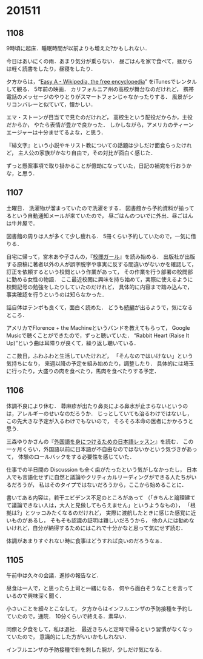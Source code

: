 # 201511
## 1108
9時頃に起床．睡眠時間が以前よりも増えた?かもしれない．

今日はあいにくの雨．あまり気分が乗らない．
昼ごはんを家で食べて，昼からは軽く読書をしたり，昼寝をしたり．

夕方からは，“[Easy A - Wikipedia, the free encyclopedia](https://en.wikipedia.org/wiki/Easy_A)” をiTunesでレンタルして観る．
5年前の映画．
カリフォルニア州の高校が舞台なのだけれど，
携帯電話のメッセージのやりとりがスマートフォンじゃなかったりする．
風景がシリコンバレーと似ていて，懐かしい．

エマ・ストーンが目当てで見たのだけれど，
高校生という配役だからか，主役だからか，
やたら表情が豊かで良かった．
しかしながら，アメリカのティーンエージャーは十分ませてるよな，と思う．

『緋文字』という小説やキリスト教についての話題は少しだけ面食らったけれど，
主人公の家族がかなり自由で，その対比が面白く感じた．

ずっと懸案事項で取り掛かることが億劫になっていた，日記の補完を行おうかな，と思う．


## 1107
土曜日．
洗濯物が溜まっていたので洗濯をする．
図書館から予約資料が揃ってるという自動通知メールが来ていたので，
昼ごはんのついでに外出．昼ごはんは牛丼屋で．

図書館の周りは人が多くて少し疲れる．
5冊くらい予約していたので，一気に借りる．

自宅に帰って，宮木あや子さんの，『[校閲ガール](http://www.amazon.co.jp/dp/4040663632)』を読み始める．
出版社が出版する原稿に著者以外の人が誤字脱字や事実に反する間違いがないかを確認して，
訂正を依頼するという校閲という作業があって，
その作業を行う部署の校閲部に勤める女性の物語．
ここ最近校閲に興味を持ち始めて，実際に使えるように校閲記号の勉強をしたりしていたのだけれど，
具体的に内容まで踏み込んで，事実確認を行うというのは知らなかった．

話自体はテンポも良くて，面白く読めた．
どうも[続編](http://www.kadokawa.co.jp/product/321507000134/)が出るようで，気になるところ．


アメリカでFlorence + the Machineというバンドを教えてもらって，
Google Musicで聴くことができたので，ずっと聴いていた．
“Rabbit Heart (Raise It Up)”という曲は耳障りが良くて，繰り返し聴いている．

ここ数日，ふわふわと生活していたけれど，
「そんなのではいけない」という気持ちになり，
来週以降の予定を組み始めたり，調整したり．
具体的には埼玉に行ったり，大盛りの肉を食べたり，馬肉を食べたりする予定．


## 1106
体調不良により休む．
蕁麻疹が出たり鼻炎による鼻水が止まらないというのは，アレルギーのせいなのだろうか．
じっとしていても治るわけではないし，この先大きな予定が入るわけでもないので，
そろそろ本命の医者にかかろうと思う．


三森ゆりかさんの『[外国語を身につけるための日本語レッスン](http://www.amazon.co.jp/dp/4560049882)』を読む．
この一ヶ月くらい，外国語以前に日本語が不自由なのではないかという気づきがあって，
体験のロールバックをする必要性を感じていた．

仕事での半日間の Discussion も全く歯がたったという気がしなかったし，
日本人でも言語化せずに自然と議論やクリティカルリーディングができる人たちがいるだろうが，
私はそのタイプではないだろうから，ここから始めることに．

書いてある内容は，若干エビデンス不足のところがあって
（「きちんと論理建てて議論できない人は，大人と見做してもらえません」というようなもの），
「根拠は?」とツッコみたくなるのだけれど，
実際に渡航したときに感じた感覚に近いものがあるし，
そもそも認識の証明は難しいだろうから，
他の人には勧めないけれど，自分が納得するためにはこれで十分かなと思って気にせず読む．


体調があまりすぐれない時に食事はどうすれば良いのだろうなぁ．


## 1105
午前中は久々の会議．進捗の報告など．

昼食は一人で，と思ったら上司と一緒になる．
何やら面白そうなことを言っているので興味深く聞く．

小さいことを細々とこなして，
夕方からはインフルエンザの予防接種を予約していたので，通院．
10分くらいで終える．素早い．

同僚と夕食をして，私は退社．
最近きちんと定時で帰るという習慣がなくなっていたので，
意識的にした方がいいかもしれない．

インフルエンザの予防接種で針を刺した腕が，少しだけ気になる．
